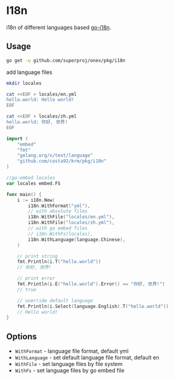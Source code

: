 # I18n


i18n of different languages based [go-i18n](https://github.com/nicksnyder/go-i18n).


## Usage


```bash
go get -u github.com/superproj/onex/pkg/i18n
```

add language files

```bash
mkdir locales

cat <<EOF > locales/en.yml
hello.world: Hello world!
EOF

cat <<EOF > locales/zh.yml
hello.world: 你好, 世界!
EOF
```

```go
import (
	"embed"
	"fmt"
	"golang.org/x/text/language"
    "github.com/costa92/krm/pkg/i18n"
)

//go:embed locales
var locales embed.FS

func main() {
	i := i18n.New(
		i18n.WithFormat("yml"),
		// with absolute files
		i18n.WithFile("locales/en.yml"),
		i18n.WithFile("locales/zh.yml"),
		// with go embed files
		// i18n.WithFs(locales),
		i18n.WithLanguage(language.Chinese),
	)

	// print string
	fmt.Println(i.T("hello.world"))
	// 你好, 世界!

	// print error
	fmt.Println(i.E("hello.world").Error() == "你好, 世界!")
	// true

	// override default language
	fmt.Println(i.Select(language.English).T("hello.world"))
	// Hello world!
}
```


## Options


- `WithFormat` - language file format, default yml
- `WithLanguage` - set default language file format, default en
- `WithFile` - set language files by file system
- `WithFs` - set language files by go embed file
